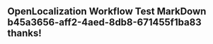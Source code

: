 <properties
ms.topic="hero-topic"
ms.test1="hero-topic"
ms.test2="test"/>

## OpenLocalization Workflow Test MarkDown b45a3656-aff2-4aed-8db8-671455f1ba83 thanks!
